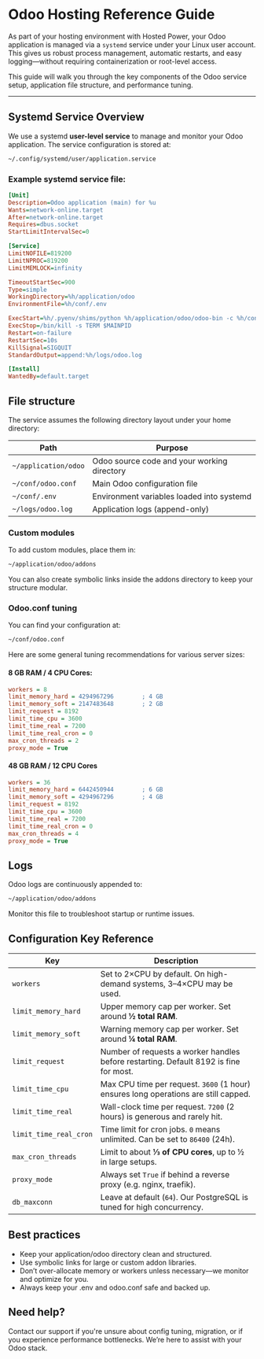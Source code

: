 # Odoo Hosting Reference Guide

As part of your hosting environment with Hosted Power, your Odoo application is managed via a `systemd` service under your Linux user account. This gives us robust process management, automatic restarts, and easy logging—without requiring containerization or root-level access.

This guide will walk you through the key components of the Odoo service setup, application file structure, and performance tuning.

---

## Systemd Service Overview

We use a systemd **user-level service** to manage and monitor your Odoo application. The service configuration is stored at:

```bash
~/.config/systemd/user/application.service
```

### Example systemd service file:

```ini
[Unit]
Description=Odoo application (main) for %u
Wants=network-online.target
After=network-online.target
Requires=dbus.socket
StartLimitIntervalSec=0

[Service]
LimitNOFILE=819200
LimitNPROC=819200
LimitMEMLOCK=infinity

TimeoutStartSec=900
Type=simple
WorkingDirectory=%h/application/odoo
EnvironmentFile=%h/conf/.env

ExecStart=%h/.pyenv/shims/python %h/application/odoo/odoo-bin -c %h/conf/odoo.conf
ExecStop=/bin/kill -s TERM $MAINPID
Restart=on-failure
RestartSec=10s
KillSignal=SIGQUIT
StandardOutput=append:%h/logs/odoo.log

[Install]
WantedBy=default.target
```

## File structure

The service assumes the following directory layout under your home directory:

| Path                 | Purpose                                     |
| -------------------- | ------------------------------------------- |
| `~/application/odoo` | Odoo source code and your working directory |
| `~/conf/odoo.conf`   | Main Odoo configuration file                |
| `~/conf/.env`        | Environment variables loaded into systemd   |
| `~/logs/odoo.log`    | Application logs (append-only)              |

### Custom modules

To add custom modules, place them in:

```bash
~/application/odoo/addons
```

You can also create symbolic links inside the addons directory to keep your structure modular.

### Odoo.conf tuning

You can find your configuration at:

```bash
~/conf/odoo.conf
```

Here are some general tuning recommendations for various server sizes:

#### 8 GB RAM / 4 CPU Cores:

``` ini
workers = 8
limit_memory_hard = 4294967296        ; 4 GB
limit_memory_soft = 2147483648        ; 2 GB
limit_request = 8192
limit_time_cpu = 3600
limit_time_real = 7200
limit_time_real_cron = 0
max_cron_threads = 2
proxy_mode = True
```

#### 48 GB RAM / 12 CPU Cores

``` ini
workers = 36
limit_memory_hard = 6442450944        ; 6 GB
limit_memory_soft = 4294967296        ; 4 GB
limit_request = 8192
limit_time_cpu = 3600
limit_time_real = 7200
limit_time_real_cron = 0
max_cron_threads = 4
proxy_mode = True
```

## Logs

Odoo logs are continuously appended to:

```bash
~/application/odoo/addons
```

Monitor this file to troubleshoot startup or runtime issues.

## Configuration Key Reference

| Key                    | Description                                                                           |
| ---------------------- | ------------------------------------------------------------------------------------- |
| `workers`              | Set to 2×CPU by default. On high-demand systems, 3–4×CPU may be used.                 |
| `limit_memory_hard`    | Upper memory cap per worker. Set around **½ total RAM**.                              |
| `limit_memory_soft`    | Warning memory cap per worker. Set around **¼ total RAM**.                            |
| `limit_request`        | Number of requests a worker handles before restarting. Default 8192 is fine for most. |
| `limit_time_cpu`       | Max CPU time per request. `3600` (1 hour) ensures long operations are still capped.   |
| `limit_time_real`      | Wall-clock time per request. `7200` (2 hours) is generous and rarely hit.             |
| `limit_time_real_cron` | Time limit for cron jobs. `0` means unlimited. Can be set to `86400` (24h).           |
| `max_cron_threads`     | Limit to about **⅓ of CPU cores**, up to ½ in large setups.                           |
| `proxy_mode`           | Always set `True` if behind a reverse proxy (e.g. nginx, traefik).                    |
| `db_maxconn`           | Leave at default (`64`). Our PostgreSQL is tuned for high concurrency.                |

## Best practices

* Keep your application/odoo directory clean and structured.
* Use symbolic links for large or custom addon libraries.
* Don’t over-allocate memory or workers unless necessary—we monitor and optimize for you.
* Always keep your .env and odoo.conf safe and backed up.

## Need help?

Contact our support if you're unsure about config tuning, migration, or if you experience performance bottlenecks. We’re here to assist with your Odoo stack.

